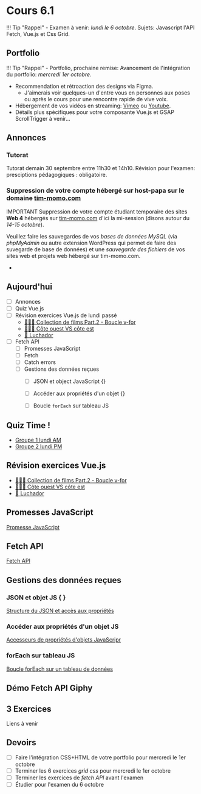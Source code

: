 # Cours 6.1
<!-- lun. 29 sept. -->

!!! Tip "Rappel"
    - Examen à venir: *lundi le 6 octobre*. Sujets: Javascript l'API Fetch, Vue.js et Css Grid.

## Portfolio

!!! Tip "Rappel"
    - Portfolio, prochaine remise: Avancement de l'intégration du portfolio: *mercredi 1er octobre*.

- Recommendation et rétroaction des designs via Figma.
  - J'aimerais voir quelques-un d'entre vous en personnes aux poses ou après le cours pour une rencontre rapide de vive voix.
- Hébergement de vos vidéos en streaming: [Vimeo](https://vimeo.com) ou [Youtube](https://youtube.com).
- Détails plus spécifiques pour votre composante Vue.js et GSAP ScrollTrigger à venir...


## Annonces

### Tutorat

Tutorat demain 30 septembre entre 11h30 et 14h10.
Révision pour l'examen: presciptions pédagogiques : obligatoire.

### Suppression de votre compte hébergé sur host-papa sur le domaine [tim-momo.com](https://tim-momo.com/)

<span class="important-label">IMPORTANT</span> Suppression de votre compte étudiant temporaire des sites **Web 4** hébergés sur [tim-momo.com](https://tim-momo.com/) d'ici la mi-session (disons autour du *14-15 octobre*).

Veuillez faire les sauvegardes de vos *bases de données MySQL* (via *phpMyAdmin* ou autre extension WordPress qui permet de faire des suvegarde de base de données) et une *sauvegarde des fichiers* de vos sites web et projets web hébergé sur tim-momo.com.

- 

## Aujourd'hui

- [ ] Annonces
- [ ] Quiz Vue.js
- [ ] Révision exercices Vue.js de lundi passé
  - [🧑🏽‍💻 Collection de films Part.2 - Boucle v-for](./exercices/vue-collection-films-boucle-v-for.md)
  - [🧑🏽‍💻 Côte ouest VS côte est](https://tim-montmorency.com/timdoc/582-518MO/exercices/vue-ouest-vs-est/)
  - [🤼 Luchador](https://tim-montmorency.com/timdoc/582-518MO/exercices/vue-luchador/)
- [ ] Fetch API
  - [ ] Promesses JavaScript
  - [ ] Fetch
  - [ ] Catch errors
  - [ ] Gestions des données reçues
    - [ ] JSON et object JavaScript {}
    - [ ] Accéder aux propriétés d'un objet {}
    - [ ] Boucle `forEach` sur tableau JS



## Quiz Time !

- [Groupe 1 lundi AM](https://app.wooclap.com/AGXBLD)
- [Groupe 2 lundi PM](https://app.wooclap.com/)

## Révision exercices Vue.js

- [🧑🏽‍💻 Collection de films Part.2 - Boucle v-for](./exercices/vue-collection-films-boucle-v-for.md)
- [🧑🏽‍💻 Côte ouest VS côte est](https://tim-montmorency.com/timdoc/582-518MO/exercices/vue-ouest-vs-est/)
- [🤼 Luchador](https://tim-montmorency.com/timdoc/582-518MO/exercices/vue-luchador/)

## Promesses JavaScript

[Promesse JavaScript](https://tim-montmorency.com/timdoc/582-424MO/javascript/promesses-js/)

## Fetch API

[Fetch API](https://tim-montmorency.com/timdoc/582-424MO/javascript/fetch-api/)

## Gestions des données reçues

### JSON et objet JS { }

[Structure du JSON et accès aux propriétés](https://developer.mozilla.org/fr/docs/Learn_web_development/Core/Scripting/JSON#structure_du_json)

### Accéder aux propriétés d'un objet JS
[Accesseurs de propriétés d'objets JavaScripr](https://developer.mozilla.org/fr/docs/Web/JavaScript/Reference/Operators/Property_accessors)

### forEach sur tableau JS

[Boucle forEach sur un tableau de données](https://tim-montmorency.com/timdoc/582-518MO/javascript/boucle-foreach/)

## Démo Fetch API Giphy

## 3 Exercices

Liens à venir
<!--

[Exercice fetch API sur Giphy](./exercices/ex-fetch-giphy/index.md){ .md-button }

[Interface Zoom](https://tim-montmorency.com/timdoc/582-518MO/exercices/fetch-api-zoom/){ .md-button }

[API de Pokémon](https://tim-montmorency.com/timdoc/582-518MO/exercices/fetch-api-pokemon-api/){ .md-button }
 -->



## Devoirs

- [ ] Faire l'intégration CSS+HTML de votre portfolio pour mercredi le 1er octobre
- [ ] Terminer les 6 exercices *grid css* pour mercredi le 1er octobre
- [ ] Terminer les exercices de *fetch API* avant l'examen
- [ ] Étudier pour l'examen du 6 octobre
